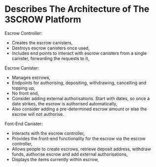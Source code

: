 # Describes The Architecture of The 3SCROW Platform

Escrow Controller:

- Creates the escrow canisters,
- Destroys escrow canisters once used,
- Includes end points to interact with escrow canisters from a single canister, forwarding the requests to it,

Escrow Canister:

- Manages escrows,
- Endpoints for authorising, depositing, withdrawing, cancelling and topping up,
- No front end,
- Consider adding external authorisations. Start with dates, so once a date strikes, the escrow is authorised automatically,
- Also consider adding a pre-determined escrow amount or else the escrow will not authorise.

Font-End Canister:

- Interacts with the escrow controller,
- Provides the front-end functionality for the escrow via the escrow controller,
- Allows people to create escrows, retrieve deposit address, withdraw funds, authorise escrow and add external authorisations,
- Displays the items currently within escrow,
